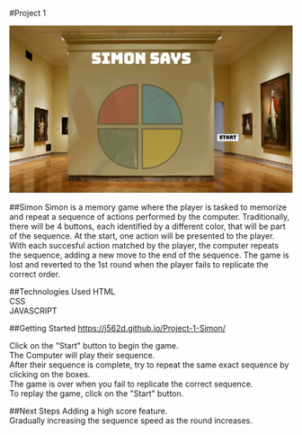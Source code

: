 #Project 1


![game screen](assets/screenshot.png)

##Simon
Simon is a memory game where the player is tasked to memorize and repeat a sequence of actions performed by the computer. Traditionally, there will be 4 buttons, each identified by a different color, that will be part of the sequence. At the start, one action will be presented to the player. With each succesful action matched by the player, the computer repeats the sequence, adding a new move to the end of the sequence. The game is lost and reverted to the 1st round when the player fails to replicate the correct order.


##Technologies Used
HTML
<BR>
CSS
<BR>
JAVASCRIPT

##Getting Started
https://j562d.github.io/Project-1-Simon/

Click on the "Start" button to begin the game.
<BR>
The Computer will play their sequence.
<BR>
After their sequence is complete, try to repeat the same exact sequence by clicking on the boxes.
<BR>
The game is over when you fail to replicate the correct sequence.
<BR>
To replay the game, click on the "Start" button.


##Next Steps
Adding a high score feature.
<BR>
Gradually increasing the sequence speed as the round increases.



